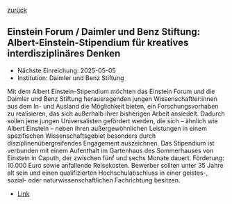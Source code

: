 [zurück](/funding/)

## Einstein Forum / Daimler und Benz Stiftung: Albert-Einstein-Stipendium für kreatives interdisziplinäres Denken

* Nächste Einreichung: 2025-05-05
* Institution: Daimler und Benz Stiftung

Mit dem Albert Einstein-Stipendium möchten das Einstein Forum und die Daimler und Benz Stiftung herausragenden jungen Wissenschaftler:innen aus dem In- und Ausland die Möglichkeit bieten, ein Forschungsvorhaben zu realisieren, das sich außerhalb ihrer bisherigen Arbeit ansiedelt. Dadurch sollen jene jungen Universalisten gefördert werden, die sich – ähnlich wie Albert Einstein – neben ihren außergewöhnlichen Leistungen in einem spezifischen Wissenschaftsgebiet besonders durch disziplinenübergreifendes Engagement auszeichnen. Das Stipendium ist verbunden mit einem Aufenthalt im Gartenhaus des Sommerhauses von Einstein in Caputh, der zwischen fünf und sechs Monate dauert. Förderung: 10.000 Euro sowie anfallende Reisekosten. Bewerber sollten unter 35 Jahre alt sein und einen qualifizierten Hochschulabschluss in einer geistes-, sozial- oder naturwissenschaftlichen Fachrichtung besitzen.

* [Link](https://einsteinforum.de/about/fellowship/)